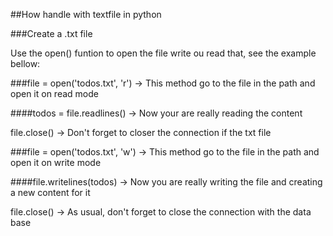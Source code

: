 ##How handle with textfile in python

###Create a .txt file

Use the open() funtion to open the file write ou read that,
see the example bellow:

###file = open('todos.txt', 'r') -> This method go to the file in
the path and open it on read mode

####todos = file.readlines() -> Now your are really reading the content

file.close() -> Don't forget to closer the connection if the txt file

###file = open('todos.txt', 'w') -> This method go to the file in
the path and open it on write mode

####file.writelines(todos) -> Now you are really writing the file and
creating a new content for it

file.close() -> As usual, don't forget to close the connection with the data
base

